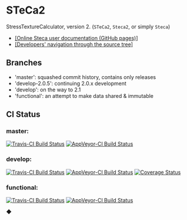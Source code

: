 # STeCa2
StressTextureCalculator, version 2. (`STeCa2`, `Steca2`, or simply `Steca`)

* [[Online Steca user documentation (GitHub pages)]](https://jburle.github.io/STeCa2/)
* [[Developers' navigation through the source tree]](nav.md)

## Branches

* 'master': squashed commit history, contains only releases
* 'develop-2.0.5': continuing 2.0.x development
* 'develop': on the way to 2.1
* 'functional': an attempt to make data shared & immutable

## CI Status

### master:

[![Travis-CI Build Status](https://travis-ci.org/scgmlz/STeCa2.svg?branch=master)](https://travis-ci.org/scgmlz/STeCa2)
[![AppVeyor-CI Build Status](https://ci.appveyor.com/api/projects/status/github/scgmlz/steca2?branch=master&svg=true)](https://ci.appveyor.com/project/jburle/steca2)

### develop:

[![Travis-CI Build Status](https://travis-ci.org/scgmlz/STeCa2.svg?branch=develop)](https://travis-ci.org/scgmlz/STeCa2)
[![AppVeyor-CI Build Status](https://ci.appveyor.com/api/projects/status/github/scgmlz/steca2?branch=develop&svg=true)](https://ci.appveyor.com/project/jburle/steca2)
[![Coverage Status](https://coveralls.io/repos/github/scgmlz/STeCa2/badge.svg)](https://coveralls.io/github/scgmlz/STeCa2)

### functional:

[![Travis-CI Build Status](https://travis-ci.org/jburle/STeCa2.svg?branch=functional)](https://travis-ci.org/jburle/STeCa2)
[![AppVeyor-CI Build Status](https://ci.appveyor.com/api/projects/status/github/jburle/steca2?branch=functional&svg=true)](https://ci.appveyor.com/project/jburle/steca2-ia3uq)

◆

